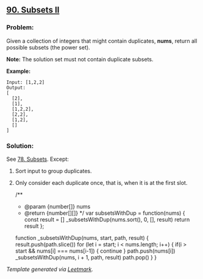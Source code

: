[90. Subsets II](https://leetcode.com/problems/subsets-ii/description/)
-----------------------------------------------------------------------

### Problem:

Given a collection of integers that might contain duplicates, **nums**, return all possible subsets (the power set).

**Note:** The solution set must not contain duplicate subsets.

**Example:**

    Input: [1,2,2]
    Output:
    [
      [2],
      [1],
      [1,2,2],
      [2,2],
      [1,2],
      []
    ]

### Solution:

See [78. Subsets](./078.%20Subsets.md). Except:

1.  Sort input to group duplicates.
2.  Only consider each duplicate once, that is, when it is at the first slot.

    /\*\*

    -   <span class="citation" data-cites="param">@param</span> {number\[\]} nums
    -   <span class="citation" data-cites="return">@return</span> {number\[\]\[\]} \*/ var subsetsWithDup = function(nums) { const result = \[\] \_subsetsWithDup(nums.sort(), 0, \[\], result) return result };

    function \_subsetsWithDup(nums, start, path, result) { result.push(path.slice()) for (let i = start; i &lt; nums.length; i++) { if(i &gt; start && nums\[i\] === nums\[i-1\]) { continue } path.push(nums\[i\]) \_subsetsWithDup(nums, i + 1, path, result) path.pop() } }

*Template generated via [Leetmark](https://github.com/crimx/crx-leetmark).*

